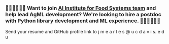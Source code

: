 ### 👨🏿‍💻👩‍💻🌈 Want to join [AI Institute for Food Systems team](https://aifs.ucdavis.edu/) and help lead AgML development? We're looking to hire a postdoc with Python library development and ML experience. 🌈👩‍💻👨🏿‍💻 

Send your resume and GitHub profile link to j m e a r l e s @ u c d a v i s. e d u

